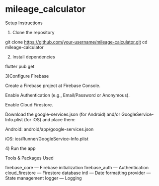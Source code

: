 # mileage_calculator

Setup Instructions
1) Clone the repository

git clone https://github.com/your-username/mileage-calculator.git
cd mileage-calculator

2) Install dependencies

flutter pub get

3️)Configure Firebase

Create a Firebase project at Firebase Console.

Enable Authentication (e.g., Email/Password or Anonymous).

Enable Cloud Firestore.

Download the google-services.json (for Android) and/or GoogleService-Info.plist (for iOS) and place them:

Android: android/app/google-services.json

iOS: ios/Runner/GoogleService-Info.plist

4️) Run the app

Tools & Packages Used

firebase_core — Firebase initialization
firebase_auth — Authentication
cloud_firestore — Firestore database
intl — Date formatting
provider — State management
logger — Logging
